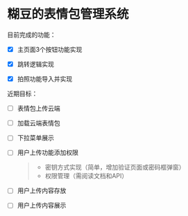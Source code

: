 # 糊豆的表情包管理系统

目前完成的功能：

- [x] 主页面3个按钮功能实现

- [x] 跳转逻辑实现

- [x] 拍照功能导入并实现

近期目标：

- [ ] 表情包上传云端

- [ ] 加载云端表情包

- [ ] 下拉菜单展示

- [ ] 用户上传功能添加权限

  > - 密钥方式实现（简单，增加验证页面或密码框弹窗）
  > - 权限管理（需阅读文档和API）

- [ ] 用户上传内容存放

- [ ] 用户上传内容展示